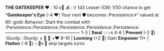 __**THE GATEKEEPER**__
:heart: : 10 x:busts_in_silhouette:
:moneybag: : !r 1d3 Lesser {OR} 1/50 chance to get "**Gatekeeper's Eye** (-4 :heart:) Your next :shield: becomes :Persistence::cyclone:" valued at 60 :gold:
Behavior: Start the combat with :Persistence::Persistence::Persistence::Persistence::Persistence:
—————————————————
1-3   | **Swat** :boom::boom::cyclone:
4-8   | **Prevent** (-2 :game_die:) :Sturdy: :Sturdy: x :busts_in_silhouette: :twisted_rightwards_arrows: +:heart:
9-10 | **Looming** (+2 :game_die:) Gain __Empower__
11+    | **Flatten** (-8 :game_die:) :boom::no_entry_sign::cyclone: :twisted_rightwards_arrows: skip targets turns
